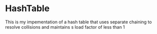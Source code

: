 # HashTable
This is my impementation of a hash table that uses separate chaining to resolve collisions and maintains s load factor of less than 1
